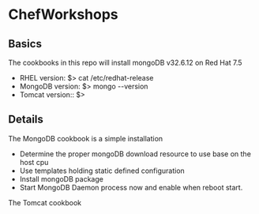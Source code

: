 # ChefWorkshops

## Basics
The cookbooks in this repo will install mongoDB v32.6.12  on Red Hat 7.5
- RHEL version:    $> cat /etc/redhat-release
- MongoDB version: $> mongo --version
- Tomcat version:: $>

## Details
The MongoDB cookbook is a simple installation
- Determine the proper mongoDB download resource to use base on the host cpu
- Use templates holding static defined configuration
- Install mongoDB package
- Start MongoDB Daemon process now and enable when reboot start.

The Tomcat cookbook  
